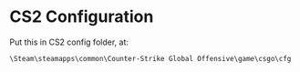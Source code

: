 # CS2 Configuration
Put this in CS2 config folder, at:
```
\Steam\steamapps\common\Counter-Strike Global Offensive\game\csgo\cfg
```
